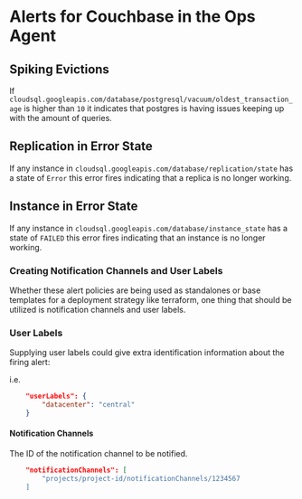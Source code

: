 # Alerts for Couchbase in the Ops Agent

## Spiking Evictions

If `cloudsql.googleapis.com/database/postgresql/vacuum/oldest_transaction_age` is higher than `10` it indicates that postgres is having issues keeping up with the amount of queries. 

## Replication in Error State

If any instance in `cloudsql.googleapis.com/database/replication/state` has a state of `Error` this error fires indicating that a replica is no longer working.

## Instance in Error State

If any instance in `cloudsql.googleapis.com/database/instance_state` has a state of `FAILED` this error fires indicating that an instance is no longer working.

### Creating Notification Channels and User Labels

Whether these alert policies are being used as standalones or base templates for a deployment strategy like terraform, one thing that should be utilized is notification channels and user labels.

### User Labels

Supplying user labels could give extra identification information about the firing alert:

i.e.

```json
    "userLabels": {
        "datacenter": "central"
    }
```

#### Notification Channels

The ID of the notification channel to be notified.

```json
    "notificationChannels": [
        "projects/project-id/notificationChannels/1234567
    ]
```
